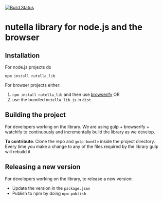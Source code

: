 [![Build Status](https://travis-ci.org/nutella-framework/nutella_lib.js.svg?branch=master)](https://travis-ci.org/nutella-framework/nutella_lib.js)

# nutella library for node.js and the browser

## Installation
For node.js projects do
```
npm install nutella_lib
```

For browser projects either:

1. `npm install nutella_lib` and then use [browserify](http://browserify.org/) OR
2. use the bundled `nutella_lib.js` in `dist`


## Building the project
For developers working on the library. We are using gulp + browserify + watchify to continuously and incrementally build the library as we develop. 

**To contribute**: Clone the repo and `gulp bundle` inside the project directory. Every time you make a change to any of the files required by the library gulp will rebuild it. 


## Releasing a new version
For developers working on the library, to release a new version:

- Update the version in the `package.json`
- Publish to npm by doing `npm publish`